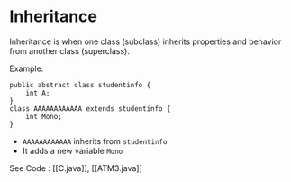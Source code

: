 # Inheritance

Inheritance is when one class (subclass) inherits properties and behavior from another class (superclass).

Example:

```
public abstract class studentinfo {
    int A;
}
class AAAAAAAAAAAA extends studentinfo {
    int Mono;
}
```

- `AAAAAAAAAAAA` inherits from `studentinfo`
- It adds a new variable `Mono`

See Code : [[C.java]], [[ATM3.java]]